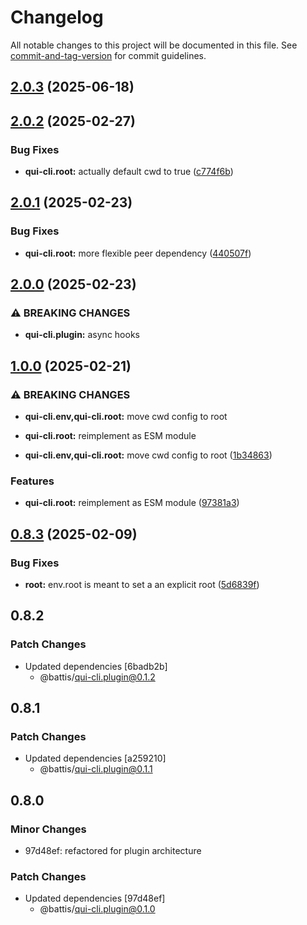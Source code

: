 # Changelog

All notable changes to this project will be documented in this file. See [commit-and-tag-version](https://github.com/absolute-version/commit-and-tag-version) for commit guidelines.

## [2.0.3](https://github.com/battis/qui-cli/compare/root/2.0.2...root/2.0.3) (2025-06-18)

## [2.0.2](https://github.com/battis/qui-cli/compare/root/2.0.1...root/2.0.2) (2025-02-27)


### Bug Fixes

* **qui-cli.root:** actually default cwd to true ([c774f6b](https://github.com/battis/qui-cli/commit/c774f6ba708ffc5a78f653df47de523834000d66))

## [2.0.1](https://github.com/battis/qui-cli/compare/root/2.0.0...root/2.0.1) (2025-02-23)


### Bug Fixes

* **qui-cli.root:** more flexible peer dependency ([440507f](https://github.com/battis/qui-cli/commit/440507f1e3a155a7e7fb7203ae14f444b9725870))

## [2.0.0](https://github.com/battis/qui-cli/compare/root/1.0.0...root/2.0.0) (2025-02-23)

### ⚠ BREAKING CHANGES

- **qui-cli.plugin:** async hooks

## [1.0.0](https://github.com/battis/qui-cli/compare/root/0.8.3...root/1.0.0) (2025-02-21)

### ⚠ BREAKING CHANGES

- **qui-cli.env,qui-cli.root:** move cwd config to root
- **qui-cli.root:** reimplement as ESM module

- **qui-cli.env,qui-cli.root:** move cwd config to root ([1b34863](https://github.com/battis/qui-cli/commit/1b3486338fb1c12576c136e2b4e8654f04bfcbeb))

### Features

- **qui-cli.root:** reimplement as ESM module ([97381a3](https://github.com/battis/qui-cli/commit/97381a32d838f9027f538092c47870bda46f779f))

## [0.8.3](https://github.com/battis/qui-cli/compare/root/0.8.2...root/0.8.3) (2025-02-09)

### Bug Fixes

- **root:** env.root is meant to set a an explicit root ([5d6839f](https://github.com/battis/qui-cli/commit/5d6839f223363c5252e2b41663d0f2260dee71eb))

## 0.8.2

### Patch Changes

- Updated dependencies [6badb2b]
  - @battis/qui-cli.plugin@0.1.2

## 0.8.1

### Patch Changes

- Updated dependencies [a259210]
  - @battis/qui-cli.plugin@0.1.1

## 0.8.0

### Minor Changes

- 97d48ef: refactored for plugin architecture

### Patch Changes

- Updated dependencies [97d48ef]
  - @battis/qui-cli.plugin@0.1.0
